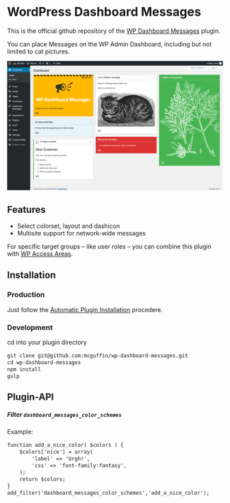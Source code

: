 WordPress Dashboard Messages
============================

This is the official github repository of the [WP Dashboard Messages](https://wordpress.org/plugins/wp-access-areas/) plugin.

You can place Messages on the WP Admin Dashboard, including but not limited to cat pictures.

![Some random messages](.wporg/screenshot-1.png)

Features
--------
 - Select colorset, layout and dashicon
 - Multisite support for network-wide messages

For specific target groups – like user roles – you can combine this plugin with
[WP Access Areas](https://wordpress.org/plugins/wp-access-areas/).

Installation
------------
### Production
Just follow the [Automatic Plugin Installation](https://wordpress.org/support/article/managing-plugins/#automatic-plugin-installation) procedere.

### Development
cd into your plugin directory
```
git clone git@github.com:mcguffin/wp-dashboard-messages.git
cd wp-dashboard-messages
npm install
gulp
```

Plugin-API
----------

##### Filter `dashboard_messages_color_schemes`

Example:
```
function add_a_nice_color( $colors ) {
    $colors['nice'] = array(
        'label' => 'Urgh!',
        'css' => 'font-family:fantasy',
    );
    return $colors;
}
add_filter('dashboard_messages_color_schemes','add_a_nice_color');
```
